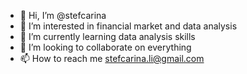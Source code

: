 - 👋 Hi, I’m @stefcarina
- 👀 I’m interested in financial market and data analysis
- 🌱 I’m currently learning data analysis skills
- 💞️ I’m looking to collaborate on everything
- 📫 How to reach me stefcarina.li@gmail.com

<!---
stefcarina/stefcarina is a ✨ special ✨ repository because its `README.md` (this file) appears on your GitHub profile.
You can click the Preview link to take a look at your changes.
--->
